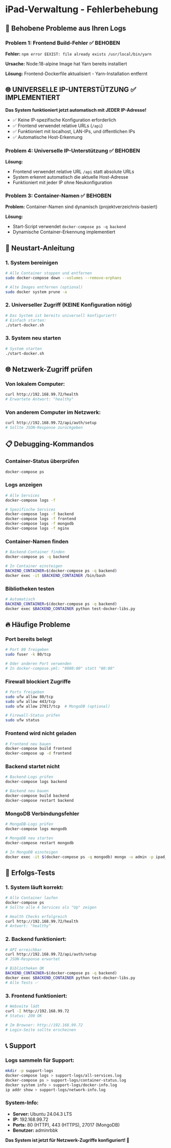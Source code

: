 # iPad-Verwaltung - Fehlerbehebung

## 🔧 Behobene Probleme aus Ihren Logs

### Problem 1: Frontend Build-Fehler ✅ BEHOBEN
**Fehler:** `npm error EEXIST: file already exists /usr/local/bin/yarn`

**Ursache:** Node:18-alpine Image hat Yarn bereits installiert

**Lösung:** Frontend-Dockerfile aktualisiert - Yarn-Installation entfernt

## 🌐 UNIVERSELLE IP-UNTERSTÜTZUNG ✅ IMPLEMENTIERT

**Das System funktioniert jetzt automatisch mit JEDER IP-Adresse!**

- ✅ Keine IP-spezifische Konfiguration erforderlich
- ✅ Frontend verwendet relative URLs (`/api`)
- ✅ Funktioniert mit localhost, LAN-IPs, und öffentlichen IPs
- ✅ Automatische Host-Erkennung

### Problem 4: Universelle IP-Unterstützung ✅ BEHOBEN
**Lösung:**
- Frontend verwendet relative URL `/api` statt absolute URLs
- System erkennt automatisch die aktuelle Host-Adresse
- Funktioniert mit jeder IP ohne Neukonfiguration

### Problem 3: Container-Namen ✅ BEHOBEN
**Problem:** Container-Namen sind dynamisch (projektverzeichnis-basiert)

**Lösung:**
- Start-Script verwendet `docker-compose ps -q backend`
- Dynamische Container-Erkennung implementiert

## 🚀 Neustart-Anleitung

### 1. System bereinigen
```bash
# Alle Container stoppen und entfernen
sudo docker-compose down --volumes --remove-orphans

# Alte Images entfernen (optional)
sudo docker system prune -a
```

### 2. Universeller Zugriff (KEINE Konfiguration nötig)
```bash
# Das System ist bereits universell konfiguriert!
# Einfach starten:
./start-docker.sh
```

### 3. System neu starten
```bash
# System starten
./start-docker.sh
```

## 🌐 Netzwerk-Zugriff prüfen

### Von lokalem Computer:
```bash
curl http://192.168.99.72/health
# Erwartete Antwort: "healthy"
```

### Von anderem Computer im Netzwerk:
```bash
curl http://192.168.99.72/api/auth/setup
# Sollte JSON-Response zurückgeben
```

## 📋 Debugging-Kommandos

### Container-Status überprüfen
```bash
docker-compose ps
```

### Logs anzeigen
```bash
# Alle Services
docker-compose logs -f

# Spezifische Services
docker-compose logs -f backend
docker-compose logs -f frontend
docker-compose logs -f mongodb
docker-compose logs -f nginx
```

### Container-Namen finden
```bash
# Backend-Container finden
docker-compose ps -q backend

# In Container einsteigen
BACKEND_CONTAINER=$(docker-compose ps -q backend)
docker exec -it $BACKEND_CONTAINER /bin/bash
```

### Bibliotheken testen
```bash
# Automatisch
BACKEND_CONTAINER=$(docker-compose ps -q backend)
docker exec $BACKEND_CONTAINER python test-docker-libs.py
```

## 🔥 Häufige Probleme

### Port bereits belegt
```bash
# Port 80 freigeben
sudo fuser -k 80/tcp

# Oder anderen Port verwenden
# In docker-compose.yml: "8080:80" statt "80:80"
```

### Firewall blockiert Zugriffe
```bash
# Ports freigeben
sudo ufw allow 80/tcp
sudo ufw allow 443/tcp
sudo ufw allow 27017/tcp  # MongoDB (optional)

# Firewall-Status prüfen
sudo ufw status
```

### Frontend wird nicht geladen
```bash
# Frontend neu bauen
docker-compose build frontend
docker-compose up -d frontend
```

### Backend startet nicht
```bash
# Backend-Logs prüfen
docker-compose logs backend

# Backend neu bauen
docker-compose build backend
docker-compose restart backend
```

### MongoDB Verbindungsfehler
```bash
# MongoDB-Logs prüfen
docker-compose logs mongodb

# MongoDB neu starten
docker-compose restart mongodb

# In MongoDB einsteigen
docker exec -it $(docker-compose ps -q mongodb) mongo -u admin -p ipad_admin_2024 --authenticationDatabase admin
```

## 🎯 Erfolgs-Tests

### 1. System läuft korrekt:
```bash
# Alle Container laufen
docker-compose ps
# Sollte alle 4 Services als "Up" zeigen

# Health Checks erfolgreich
curl http://192.168.99.72/health
# Antwort: "healthy"
```

### 2. Backend funktioniert:
```bash
# API erreichbar
curl http://192.168.99.72/api/auth/setup
# JSON-Response erwartet

# Bibliotheken OK
BACKEND_CONTAINER=$(docker-compose ps -q backend)
docker exec $BACKEND_CONTAINER python test-docker-libs.py
# Alle Tests ✅
```

### 3. Frontend funktioniert:
```bash
# Webseite lädt
curl -I http://192.168.99.72
# Status: 200 OK

# Im Browser: http://192.168.99.72
# Login-Seite sollte erscheinen
```

## 📞 Support

### Logs sammeln für Support:
```bash
mkdir -p support-logs
docker-compose logs > support-logs/all-services.log
docker-compose ps > support-logs/container-status.log
docker system info > support-logs/docker-info.log
ip addr show > support-logs/network-info.log
```

### System-Info:
- **Server:** Ubuntu 24.04.3 LTS
- **IP:** 192.168.99.72 
- **Ports:** 80 (HTTP), 443 (HTTPS), 27017 (MongoDB)
- **Benutzer:** adminrbbk

**Das System ist jetzt für Netzwerk-Zugriffe konfiguriert! 🎉**